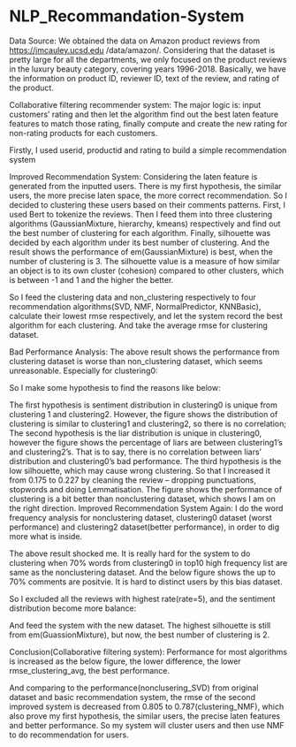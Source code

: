 # NLP_Recommandation-System

Data Source:
We obtained the data on Amazon product reviews from https://jmcauley.ucsd.edu /data/amazon/. Considering that the dataset is pretty large for all the departments, we only focused on the product reviews in the luxury beauty category, covering years 1996-2018. Basically, we have the information on product ID, reviewer ID, text of the review, and rating of the product.

Collaborative filtering recommender system:
The major logic is: input customers’ rating and then let the algorithm find out the best laten feature features to match those rating, finally compute and create the new rating for non-rating products for each customers.

Firstly, I used userid, productid and rating to build a simple recommendation system

Improved Recommendation System:
Considering the laten feature is generated from the inputted users. There is my first hypothesis, the similar users, the more precise laten space, the more correct recommendation. So I decided to clustering these users based on their comments patterns.
First, I used Bert to tokenize the reviews. Then I feed them into three clustering algorithms (GaussianMixture, hierarchy, kmeans) respectively and find out the best number of clustering for each algorithm. Finally, silhouette was decided by each algorithm under its best number of clustering. And the result shows the performance of em(GaussianMixture) is best, when the number of clustering is 3. The silhouette value is a measure of how similar an object is to its own cluster (cohesion) compared to other clusters, which is between -1 and 1 and the higher the better.
 
So I feed the clustering data and non_clustering respectively to four recommendation algorithms(SVD, NMF, NormalPredictor, KNNBasic), calculate their lowest rmse respectively, and let the system record the best algorithm for each clustering. And take the average rmse for clustering dataset. 
 
Bad Performance Analysis:
The above result shows the performance from clustering dataset is worse than non_clustering dataset, which seems unreasonable.  Especially for clustering0:
 
So I make some hypothesis to find the reasons like below:
 
The first hypothesis is sentiment distribution in clustering0 is unique from clustering 1 and clustering2. However, the figure shows the distribution of clustering is similar to clustering1 and clustering2, so there is no correlation; The second hypothesis is the liar distribution is unique in clustering0, however the figure shows the percentage of liars are between clustering1’s and clustering2’s. That is to say, there is no correlation between liars’ distribution and clustering0’s bad performance. The third hypothesis is the low silhouette, which may cause wrong clustering. So that I increased it from 0.175 to 0.227 by cleaning the review – dropping punctuations, stopwords and doing Lemmatisation. The figure shows the performance of clustering is a bit better than nonclustering dataset, which shows I am on the right direction.
Improved Recommendation System Again:
I do the word frequency analysis for nonclustering dataset, clustering0 dataset (worst performance) and clustering2 dataset(better performance), in order to dig more what is inside.
   
The above result shocked me. It is really hard for the system to do clustering when 70% words from clustering0 in top10 high frequency list are same as the nonclustering dataset. And the below figure shows the up to 70% comments are positvie. It is hard to distinct users by this bias dataset.
 
So I excluded all the reviews with highest rate(rate=5), and the sentiment distribution become more balance:
 
And feed the system with the new dataset. The highest silhouette is still from em(GuassionMixture), but now, the best number of clustering is 2.
 
Conclusion(Collaborative filtering system):
Performance for most algorithms is increased as the below figure, the lower difference, the lower rmse_clustering_avg, the best performance.
 
And comparing to the performance(nonclusering_SVD) from original dataset and basic recommendation system, the rmse of the second improved system is decreased from 0.805 to 0.787(clustering_NMF), which also prove my first hypothesis, the similar users, the precise laten features and better performance.  So my system will cluster users and then use NMF to do recommendation for users.
